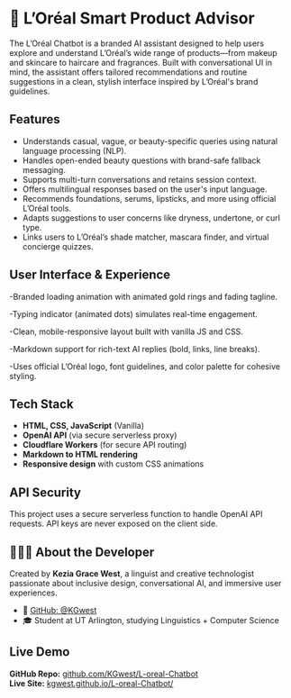 # 💬 L’Oréal Smart Product Advisor

The L’Oréal Chatbot is a branded AI assistant designed to help users explore and understand L’Oréal’s wide range of products—from makeup and skincare to haircare and fragrances. Built with conversational UI in mind, the assistant offers tailored recommendations and routine suggestions in a clean, stylish interface inspired by L’Oréal's brand guidelines.

## Features

- Understands casual, vague, or beauty-specific queries using natural language processing (NLP).
- Handles open-ended beauty questions with brand-safe fallback messaging.
- Supports multi-turn conversations and retains session context.
- Offers multilingual responses based on the user's input language.
- Recommends foundations, serums, lipsticks, and more using official L’Oréal tools.
- Adapts suggestions to user concerns like dryness, undertone, or curl type.
- Links users to L’Oréal’s shade matcher, mascara finder, and virtual concierge quizzes.

## User Interface & Experience

-Branded loading animation with animated gold rings and fading tagline.

-Typing indicator (animated dots) simulates real-time engagement.

-Clean, mobile-responsive layout built with vanilla JS and CSS.

-Markdown support for rich-text AI replies (bold, links, line breaks).

-Uses official L’Oréal logo, font guidelines, and color palette for cohesive styling.

## Tech Stack

- **HTML, CSS, JavaScript** (Vanilla)
- **OpenAI API** (via secure serverless proxy)
- **Cloudflare Workers** (for secure API routing)
- **Markdown to HTML rendering**
- **Responsive design** with custom CSS animations

## API Security

This project uses a secure serverless function to handle OpenAI API requests. API keys are never exposed on the client side.

## 👩🏽‍💻 About the Developer

Created by **Kezia Grace West**, a linguist and creative technologist passionate about inclusive design, conversational AI, and immersive user experiences.  
- 🔗 [GitHub: @KGwest](https://github.com/KGwest)  
- 🎓 Student at UT Arlington, studying Linguistics + Computer Science  

## Live Demo

**GitHub Repo:** [github.com/KGwest/L-oreal-Chatbot](https://github.com/KGwest/L-oreal-Chatbot)  
**Live Site:** [kgwest.github.io/L-oreal-Chatbot/](https://kgwest.github.io/L-oreal-Chatbot/)


